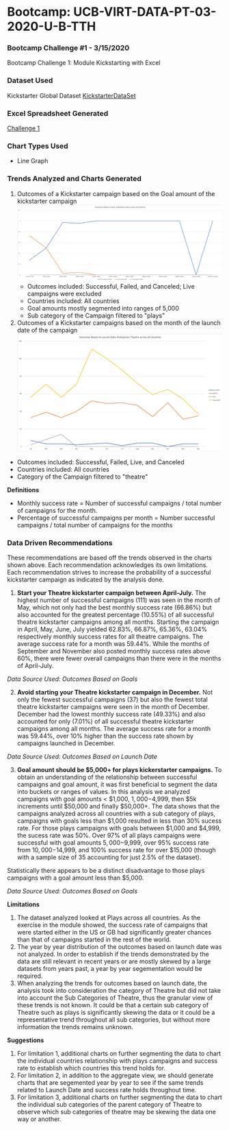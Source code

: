 # Bootcamp: UCB-VIRT-DATA-PT-03-2020-U-B-TTH
### Bootcamp Challenge #1 - 3/15/2020
Bootcamp Challenge 1: Module Kickstarting with Excel

### Dataset Used
Kickstarter Global Dataset 
[KickstarterDataSet](https://courses.bootcampspot.com/courses/140/files/34981/download?wrap=1)

### Excel Spreadsheet Generated
[Challenge 1](data-1-1-3-StarterBook.xlsx)

### Chart Types Used
* Line Graph

### Trends Analyzed and Charts Generated
1. Outcomes of a Kickstarter campaign based on the Goal amount of the kickstarter campaign
![OutcomesBasedOnLaunchDate](charts/OutcomesBasedOnGoal.png)
   * Outcomes included: Successful, Failed, and Canceled; Live campaigns were excluded
   * Countries included: All countries
   * Goal amounts mostly segmented into ranges of 5,000
   * Sub category of the Campaign filtered to "plays"
2. Outcomes of a Kickstarter campaigns based on the month of the launch date of the campaign
![CategoryOutcomes](charts/OutcomesAndLaunchDate.png)
* Outcomes included: Successful, Failed, Live, and Canceled
* Countries included: All countries
* Category of the Campaign filtered to "theatre"

**Definitions**
* Monthly success rate = Number of successful campaigns / total number of campaigns for the month.
* Percentage of successful campaigns per month = Number successful campaigns / total number of campaigns for the months

### Data Driven Recommendations
These recommendations are based off the trends observed in the charts shown above. Each recommendation acknowledges its own limitations. Each recommendation strives to increase the probability of a successful kickstarter campaign as indicated by the analysis done.

1. **Start your Theatre kickstarter campaign between April-July.** 
The highest number of successful campaigns (111) was seen in the month of May, which not only had the best monthly success rate (66.86%) but also accounted for the greatest percentage (10.55%) of all successful theatre kickstarter campaigns among all months. Starting the campaign in April, May, June, July yielded 62.83%, 66.87%, 65.36%, 63.04% respectively monthly success rates for all theatre campaigns. The average success rate for a month was 59.44%. While the months of September and November also posted monthly success rates above 60%, there were fewer overall campaigns than there were in the months of April-July.

*Data Source Used: Outcomes Based on Goals*

2. **Avoid starting your Theatre kickstarter campaign in December.** 
Not only the fewest successful campaigns (37) but also the fewest total theatre kickstarter campaigns were seen in the month of December. December had the lowest monthly success rate (49.33%) and also accounted for only (7.01%) of all successful theatre kickstarter campaigns among all months. The average success rate for a month was 59.44%, over 10% higher than the success rate shown by campaigns launched in December.

*Data Source Used: Outcomes Based on Launch Date*

3. **Goal amount should be $5,000+ for plays kickerstarter campaigns.** 
To obtain an understanding of the relationship between successful campaigns and goal amount, it was first beneficial to segment the data into buckets or ranges of values. In this analysis we analyzed campaigns with goal amounts < $1,000, $1,000-$4,999, then $5k increments until $50,000 and finally $50,000+. The data shows that the campaigns analyzed across all countries with a sub category of plays, campaigns with goals less than $1,000 resulted in less than 30% sucess rate. For those plays campaigns with goals between $1,000 and $4,999, the sucess rate was 50%. Over 97% of all plays campaigns were successful with goal amounts $5,000-$9,999, over 95% success rate from $10,000-$14,999, and 100% success rate for over $15,000 (though with a sample size of 35 accounting for just 2.5% of the dataset).

Statistically there appears to be a distinct disadvantage to those plays campaigns with a goal amount less than $5,000.

*Data Source Used: Outcomes Based on Goals*

**Limitations**
1. The dataset analyzed looked at Plays across all countries. As the exercise in the module showed, the success rate of campaigns that were started either in the US or GB had significantly greater chances than that of campaigns started in the rest of the world. 
2. The year by year distribution of the outcomes based on launch date was not analyzed. In order to establish if the trends demonstrated by the data are still relevant in recent years or are mostly skewed by a large datasets from years past, a year by year segementation would be required.
3. When analyzing the trends for outcomes based on launch date, the analysis took into consideration the category of Theatre but did not take into account the Sub Categories of Theatre, thus the granular view of these trends is not known. It could be that a certain sub category of Theatre such as plays is significantly skewing the data or it could be a representative trend throughout all sub categories, but without more information the trends remains unknown.

**Suggestions**
1. For limitation 1, additional charts on further segmenting the data to chart the individual countries relationship with plays campaigns and success rate to establish which countries this trend holds for.
2. For limitation 2, in addition to the aggregate view, we should generate charts that are segemented year by year to see if the same trends related to Launch Date and success rate holds throughout time.
3. For limitation 3, additional charts on further segmenting the data to chart the individual sub categories of the parent category of Theatre to observe which sub categories of theatre may be skewing the data one way or another.
